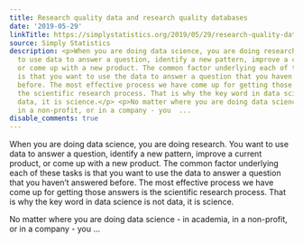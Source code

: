 ```yaml
---
title: Research quality data and research quality databases
date: '2019-05-29'
linkTitle: https://simplystatistics.org/2019/05/29/research-quality-data-and-research-quality-databases/
source: Simply Statistics
description: <p>When you are doing data science, you are doing research. You want
  to use data to answer a question, identify a new pattern, improve a current product,
  or come up with a new product. The common factor underlying each of these tasks
  is that you want to use the data to answer a question that you haven’t answered
  before. The most effective process we have come up for getting those answers is
  the scientific research process. That is why the key word in data science is not
  data, it is science.</p> <p>No matter where you are doing data science - in academia,
  in a non-profit, or in a company - you  ...
disable_comments: true
---
```

<p>When you are doing data science, you are doing research. You want to use data to answer a question, identify a new pattern, improve a current product, or come up with a new product. The common factor underlying each of these tasks is that you want to use the data to answer a question that you haven’t answered before. The most effective process we have come up for getting those answers is the scientific research process. That is why the key word in data science is not data, it is science.</p> <p>No matter where you are doing data science - in academia, in a non-profit, or in a company - you  ...